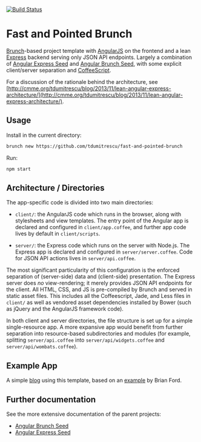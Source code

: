 [![Build Status](https://travis-ci.org/tdumitrescu/fast-and-pointed-brunch.png?branch=master)](https://travis-ci.org/tdumitrescu/fast-and-pointed-brunch)

# Fast and Pointed Brunch

[Brunch](http://brunch.io/)-based project template with [AngularJS](http://angularjs.org) on the frontend and a lean [Express](http://expressjs.com) backend serving only JSON API endpoints. Largely a combination of [Angular Express Seed](https://github.com/btford/angular-express-seed) and [Angular Brunch Seed](https://github.com/scotch/angular-brunch-seed), with some explicit client/server separation and [CoffeeScript](http://coffeescript.org).

For a discussion of the rationale behind the architecture, see [http://cmme.org/tdumitrescu/blog/2013/11/lean-angular-express-architecture/](http://cmme.org/tdumitrescu/blog/2013/11/lean-angular-express-architecture/).

## Usage

Install in the current directory:
```sh
brunch new https://github.com/tdumitrescu/fast-and-pointed-brunch
```

Run:
```sh
npm start
```

## Architecture / Directories

The app-specific code is divided into two main directories:
- `client/`: the AngularJS code which runs in the browser, along with stylesheets and view templates. The entry point of the Angular app is declared and configured in `client/app.coffee`, and further app code lives by default in `client/scripts`.

- `server/`: the Express code which runs on the server with Node.js. The Express app is declared and configured in `server/server.coffee`. Code for JSON API actions lives in `server/api.coffee`.

The most significant particularity of this configuration is the enforced separation of (server-side) data and (client-side) presentation. The Express server does *no* view-rendering; it merely provides JSON API endpoints for the client. All HTML, CSS, and JS is pre-compiled by Brunch and served in static asset files. This includes all the Coffeescript, Jade, and Less files in `client/` as well as vendored asset dependencies installed by Bower (such as jQuery and the AngularJS framework code).

In both client and server directories, the file structure is set up for a simple single-resource app. A more expansive app would benefit from further separation into resource-based subdirectories and modules (for example, splitting `server/api.coffee` into `server/api/widgets.coffee` and `server/api/wombats.coffee`).

## Example App

A simple [blog](https://github.com/tdumitrescu/angular-express-coffee-blog) using this template, based on an [example](https://github.com/btford/angular-express-blog) by Brian Ford.

## Further documentation

See the more extensive documentation of the parent projects:
- [Angular Brunch Seed](https://github.com/scotch/angular-brunch-seed)
- [Angular Express Seed](https://github.com/btford/angular-express-seed)
